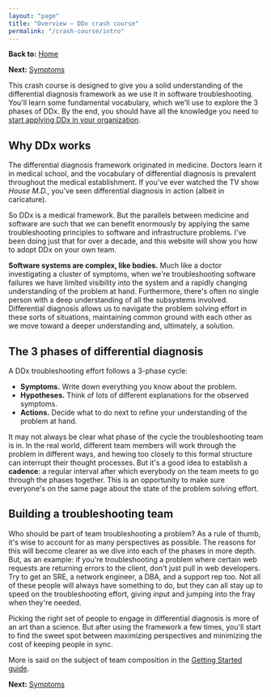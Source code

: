 ```yaml
---
layout: "page"
title: "Overview – DDx crash course"
permalink: "/crash-course/intro"
---
```


**Back to:** [Home](/)

**Next:** [Symptoms](symptoms)

This crash course is designed to give you a solid understanding of the differential diagnosis
framework as we use it in software troubleshooting. You'll learn some fundamental vocabulary, which
we'll use to explore the 3 phases of DDx. By the end, you should have all the knowledge you need to
[start applying DDx in your organization](/getting-started).

## Why DDx works

The differential diagnosis framework originated in medicine. Doctors learn it in medical school, and
the vocabulary of differential diagnosis is prevalent throughout the medical establishment. If
you've ever watched the TV show _House M.D._, you've seen differential diagnosis in action (albeit
in caricature).

So DDx is a medical framework. But the parallels between medicine and software are such that we can
benefit enormously by applying the same troubleshooting principles to software and infrastructure
problems. I've been doing just that for over a decade, and this website will show you how to adopt
DDx on your own team.

**Software systems are complex, like bodies.** Much like a doctor investigating a cluster of
symptoms, when we're troubleshooting software failures we have limited visibility into the system
and a rapidly changing understanding of the problem at hand. Furthermore, there's often no single
person with a deep understanding of all the subsystems involved. Differential diagnosis allows us to
navigate the problem solving effort in these sorts of situations, maintaining common ground with
each other as we move toward a deeper understanding and, ultimately, a solution.

## The 3 phases of differential diagnosis

A DDx troubleshooting effort follows a 3-phase cycle:

* **Symptoms.** Write down everything you know about the problem.
* **Hypotheses.** Think of lots of different explanations for the observed symptoms.
* **Actions.** Decide what to do next to refine your understanding of the problem at hand.

It may not always be clear what phase of the cycle the troubleshooting team is in. In the real
world, different team members will work through the problem in different ways, and hewing too
closely to this formal structure can interrupt their thought processes. But it's a good idea to
establish a **cadence**: a regular interval after which everybody on the team meets to go through
the phases together. This is an opportunity to make sure everyone's on the same page about the state
of the problem solving effort.

## Building a troubleshooting team

Who should be part of team troubleshooting a problem? As a rule of thumb, it's wise to account for
as many perspectives as possible. The reasons for this will become clearer as we dive into each of
the phases in more depth. But, as an example: if you're troubleshooting a problem where certain web
requests are returning errors to the client, don't just pull in web developers. Try to get an SRE, a
network engineer, a DBA, and a support rep too. Not all of these people will always have something
to do, but they can all stay up to speed on the troubleshooting effort, giving input and jumping
into the fray when they're needed.

Picking the right set of people to engage in differential diagnosis is more of an art than a
science. But after using the framework a few times, you'll start to find the sweet spot between
maximizing perspectives and minimizing the cost of keeping people in sync.

More is said on the subject of team composition in the [Getting Started guide](/getting-started).

**Next:** [Symptoms](symptoms)
